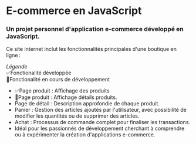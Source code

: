 # E-commerce en JavaScript
### Un projet personnel d'application e-commerce développé en JavaScript. 
Ce site internet inclut les fonctionnalités principales d'une boutique en ligne :

_Légende_ <br>
✅Fonctionalité développée <br> 
🔄Fonctionalité en cours de développement

- ✅Page produit : Affichage des produits
- 🔄Page produit : Affichage détails produits.
- Page de détail : Description approfondie de chaque produit.
- Panier : Gestion des articles ajoutés par l'utilisateur, avec possibilité de modifier les quantités ou de supprimer des articles.
- Achat : Processus de commande complet pour finaliser les transactions.
- Idéal pour les passionnés de développement cherchant à comprendre ou à expérimenter la création d'applications e-commerce.

